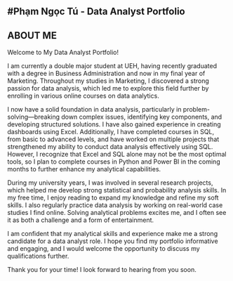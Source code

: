 #Phạm Ngọc Tú - Data Analyst Portfolio
----------------------------------------------------------------------------
ABOUT ME
----------------------------------------------------------------------------
Welcome to My Data Analyst Portfolio!

I am currently a double major student at UEH, having recently graduated with a degree in Business Administration and now in my final year of Marketing. Throughout my studies in Marketing, I discovered a strong passion for data analysis, which led me to explore this field further by enrolling in various online courses on data analytics.

I now have a solid foundation in data analysis, particularly in problem-solving—breaking down complex issues, identifying key components, and developing structured solutions. I have also gained experience in creating dashboards using Excel. Additionally, I have completed courses in SQL, from basic to advanced levels, and have worked on multiple projects that strengthened my ability to conduct data analysis effectively using SQL. However, I recognize that Excel and SQL alone may not be the most optimal tools, so I plan to complete courses in Python and Power BI in the coming months to further enhance my analytical capabilities.

During my university years, I was involved in several research projects, which helped me develop strong statistical and probability analysis skills. In my free time, I enjoy reading to expand my knowledge and refine my soft skills. I also regularly practice data analysis by working on real-world case studies I find online. Solving analytical problems excites me, and I often see it as both a challenge and a form of entertainment.

I am confident that my analytical skills and experience make me a strong candidate for a data analyst role. I hope you find my portfolio informative and engaging, and I would welcome the opportunity to discuss my qualifications further.

Thank you for your time! I look forward to hearing from you soon.
